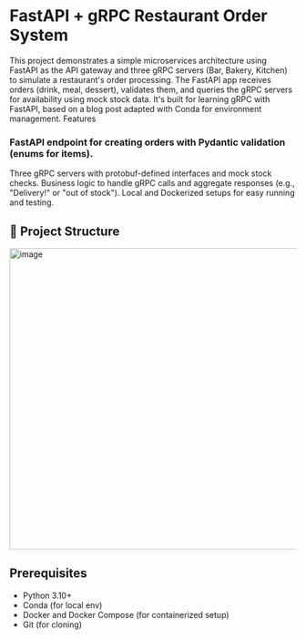 # FastAPI + gRPC Restaurant Order System
This project demonstrates a simple microservices architecture using FastAPI as the API gateway and three gRPC servers (Bar, Bakery, Kitchen) to simulate a restaurant's order processing. The FastAPI app receives orders (drink, meal, dessert), validates them, and queries the gRPC servers for availability using mock stock data. It's built for learning gRPC with FastAPI, based on a blog post adapted with Conda for environment management.
Features

### FastAPI endpoint for creating orders with Pydantic validation (enums for items).
Three gRPC servers with protobuf-defined interfaces and mock stock checks.
Business logic to handle gRPC calls and aggregate responses (e.g., "Delivery!" or "out of stock").
Local and Dockerized setups for easy running and testing.

## 📁 Project Structure

<img width="662" height="529" alt="image" src="https://github.com/user-attachments/assets/fc2141b0-db30-4c37-b202-33f4b204bfc1" />


## Prerequisites

- Python 3.10+
- Conda (for local env)
- Docker and Docker Compose (for containerized setup)
- Git (for cloning)
